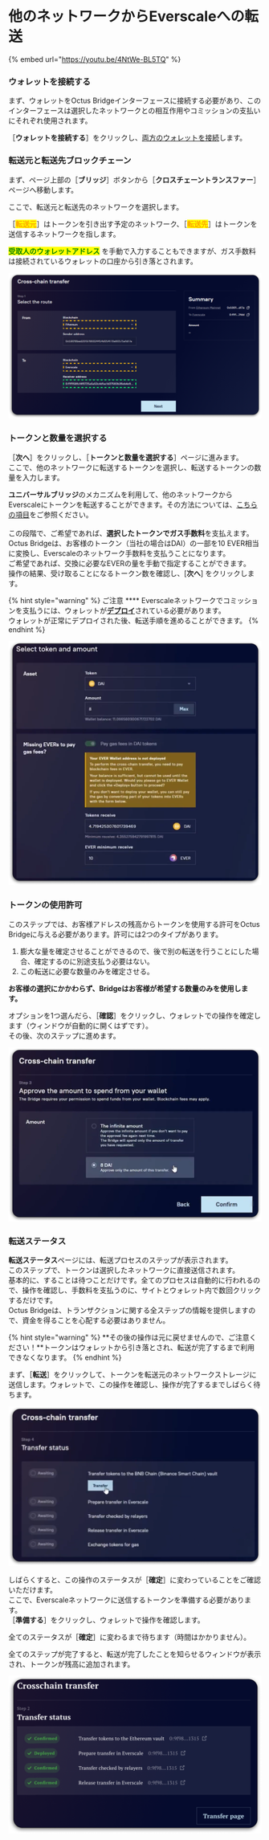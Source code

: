 # 他のネットワークからEverscaleへの転送

{% embed url="https://youtu.be/4NtWe-BL5TQ" %}

### ウォレットを接続する

まず、ウォレットをOctus Bridgeインターフェースに接続する必要があり、このインターフェースは選択したネットワークとの相互作用やコミッションの支払いにそれぞれ使用されます。

［**ウォレットを接続する**］をクリックし、[両方のウォレットを接続](../../../../getting-started/how-to-connect-wallets.md#connect-wallets)します。

### 転送元と転送先ブロックチェーン

まず、ページ上部の［**ブリッジ**］ボタンから［**クロスチェーントランスファー**］ページへ移動します。&#x20;

ここで、転送元と転送先のネットワークを選択します。

［<mark style="color:orange;">**転送元**</mark>］はトークンを引き出す予定のネットワーク、［<mark style="color:orange;">**転送先**</mark>］はトークンを送信するネットワークを指します。

<mark style="color:green;">**受取人のウォレットアドレス**</mark> を手動で入力することもできますが、ガス手数料は接続されているウォレットの口座から引き落とされます。

![](<../../../../.gitbook/assets/image (5).png>)

### トークンと数量を選択する

［**次へ**］をクリックし、［**トークンと数量を選択する**］ページに進みます。\
ここで、他のネットワークに転送するトークンを選択し、転送するトークンの数量を入力します。

**ユニバーサルブリッジ**のメカニズムを利用して、他のネットワークからEverscaleにトークンを転送することができます。その方法については、[こちらの項目](../../../concepts/universal-bridge.md)をご参照ください。\
\
この段階で、ご希望であれば、**選択したトークンでガス手数料**を支払えます。\
Octus Bridgeは、お客様のトークン（当社の場合はDAI）の一部を10 EVER相当に変換し、Everscaleのネットワーク手数料を支払うことになります。\
ご希望であれば、交換に必要なEVERの量を手動で指定することができます。\
操作の結果、受け取ることになるトークン数を確認し、\[**次へ**] をクリックします。

{% hint style="warning" %}
ご注意 \*\*\*\* Everscaleネットワークでコミッションを支払うには、ウォレットが[**デプロイ**](https://app.gitbook.com/s/vwtaQbYcgICT7ubKSITZ/getting-started/install-and-singing-in/deploy/how-to-deploy-your-wallet)されている必要があります。\
ウォレットが正常にデプロイされた後、転送手順を進めることができます。
{% endhint %}

![](<../../../../.gitbook/assets/image (55).png>)

### トークンの使用許可

このステップでは、お客様アドレスの残高からトークンを使用する許可をOctus Bridgeに与える必要があります。許可には2つのタイプがあります。

1. 膨大な量を確定させることができるので、後で別の転送を行うことにした場合、確定するのに別途支払う必要はない。
2. この転送に必要な数量のみを確定させる。

**お客様の選択にかかわらず、Bridgeはお客様が希望する数量のみを使用します。**

オプションを1つ選んだら、［**確認**］をクリックし、ウォレットでの操作を確定します（ウィンドウが自動的に開くはずです）。\
その後、次のステップに進めます。

![](<../../../../.gitbook/assets/image (12).png>)

### 転送ステータス

**転送ステータス**ページには、転送プロセスのステップが表示されます。\
このステップで、トークンは選択したネットワークに直接送信されます。\
基本的に、することは待つことだけです。全てのプロセスは自動的に行われるので、操作を確認し、手数料を支払うのに、サイトとウォレット内で数回クリックするだけです。\
Octus Bridgeは、トランザクションに関する全ステップの情報を提供しますので、資金を得ることを心配する必要はありません。

{% hint style="warning" %}
**その後の操作は元に戻せませんので、ご注意ください！**トークンはウォレットから引き落とされ、転送が完了するまで利用できなくなります。
{% endhint %}

まず、［**転送**］をクリックして、トークンを転送元のネットワークストレージに送信します。ウォレットで、この操作を確認し、操作が完了するまでしばらく待ちます。

![](<../../../../.gitbook/assets/image (20).png>)

しばらくすると、この操作のステータスが［**確定**］に変わっていることをご確認いただけます。\
ここで、Everscaleネットワークに送信するトークンを準備する必要があります。 \
［**準備する**］をクリックし、ウォレットで操作を確認します。

全てのステータスが［**確定**］に変わるまで待ちます（時間はかかりません）。

全てのステップが完了すると、転送が完了したことを知らせるウィンドウが表示され、トークンが残高に追加されます。

![](<../../../../.gitbook/assets/image (21).png>)
